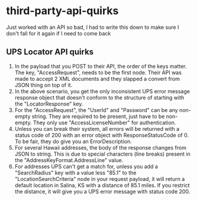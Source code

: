 # third-party-api-quirks
Just worked with an API so bad, I had to write this down to make sure I don't fall for it again if I need to come back

## UPS Locator API quirks

1) In the payload that you POST to their API, the order of the keys matter. The key, "AccessRequest", needs to be the first node. Their API was made to accept 2 XML documents and they slapped a convert from JSON thing on top of it.
2) In the above scenario, you get the only inconsistent UPS error message response object that doesn't conform to the structure of starting with the "LocatorResponse" key.
2) For the "AccessRequest", the "UserId" and "Password" can be any non-empty string. They are required to be present, just have to be non-empty. They only use "AccessLicenseNumber" for authentication.
3) Unless you can break their system, all errors will be returned with a status code of 200 with an error object with ResponseStatusCode of 0. To be fair, they do give you an ErrorDescription.
4) For several Hawaii addresses, the body of the response changes from JSON to string. This is due to special characters (line breaks) present in the "AddressKeyFormat.AddressLine" value.
5) For addresses UPS can't get a match for, unless you add a "SearchRadius" key with a value less "85.1" to the "LocationSearchCriteria" node in your request payload, it will return a default location in Salina, KS with a distance of 85.1 miles. If you restrict the distance, it will give you a UPS error message with status code 200.
